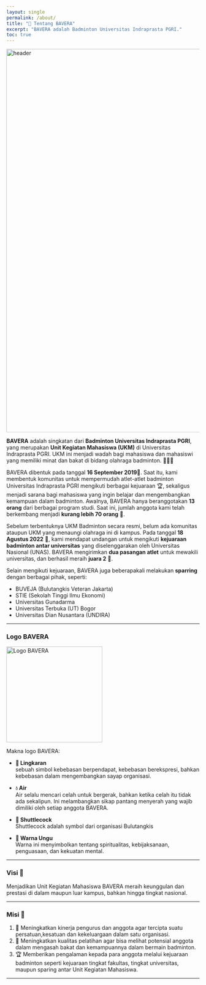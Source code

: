 ```yaml
---
layout: single
permalink: /about/
title: "🏸 Tentang BAVERA"
excerpt: "BAVERA adalah Badminton Universitas Indraprasta PGRI."
toc: true
---
```

<img src="/web-bavera/assets/FEEDS_2.png" alt="header" width="1000">

**BAVERA** adalah singkatan dari **Badminton Universitas Indraprasta PGRI**, yang merupakan **Unit Kegiatan Mahasiswa (UKM)** di Universitas Indraprasta PGRI. UKM ini menjadi wadah bagi mahasiswa dan mahasiswi yang memiliki minat dan bakat di bidang olahraga badminton. 🧑‍🎓🏸

BAVERA dibentuk pada tanggal **16 September 2019**📅. Saat itu, kami membentuk komunitas untuk mempermudah atlet-atlet badminton Universitas Indraprasta PGRI mengikuti berbagai kejuaraan 🏆, sekaligus menjadi sarana bagi mahasiswa yang ingin belajar dan mengembangkan kemampuan dalam badminton. Awalnya, BAVERA hanya beranggotakan **13 orang** dari berbagai program studi. Saat ini, jumlah anggota kami telah berkembang menjadi **kurang lebih 70 orang** 🙌.

Sebelum terbentuknya UKM Badminton secara resmi, belum ada komunitas ataupun UKM yang menaungi olahraga ini di kampus. Pada tanggal **18 Agustus 2022** 📅, kami mendapat undangan untuk mengikuti **kejuaraan badminton antar universitas** yang diselenggarakan oleh Universitas Nasional (UNAS). BAVERA mengirimkan **dua pasangan atlet** untuk mewakili universitas, dan berhasil meraih **juara 2** 🥈.

Selain mengikuti kejuaraan, BAVERA juga beberapakali melakukan **sparring** dengan berbagai pihak, seperti:
* BUVEJA (Bulutangkis Veteran Jakarta)
* STIE (Sekolah Tinggi Ilmu Ekonomi)
* Universitas Gunadarma
* Universitas Terbuka (UT) Bogor
* Universitas Dian Nusantara (UNDIRA)

---

### Logo BAVERA

<img src="/web-bavera/assets/logo_bavera.jpg" alt="Logo BAVERA" width="250">

Makna logo BAVERA:

* **🔵 Lingkaran**  
sebuah simbol kebebasan berpendapat, kebebasan berekspresi, bahkan kebebasan dalam mengembangkan sayap organisasi.

* **💧 Air**  
Air selalu mencari celah untuk bergerak, bahkan ketika celah itu tidak ada sekalipun. Ini melambangkan sikap pantang menyerah yang wajib dimiliki oleh setiap anggota BAVERA.

* **🏸 Shuttlecock**  
Shuttlecock adalah symbol dari organisasi Bulutangkis

* **💜 Warna Ungu**  
Warna ini menyimbolkan tentang spiritualitas, kebijaksanaan, penguasaan, dan kekuatan mental.

---

### Visi 🎯

Menjadikan Unit Kegiatan Mahasiswa BAVERA meraih keunggulan dan prestasi di dalam
maupun luar kampus, bahkan hingga tingkat nasional.

---

### Misi 🚀
1. 💪 Meningkatkan kinerja pengurus dan anggota agar tercipta suatu persatuan,kesatuan dan kekeluargaan dalam satu organisasi.
2. 🏸 Meningkatkan kualitas pelatihan agar bisa melihat potensial anggota dalam mengasah bakat dan kemampuannya dalam bermain badminton.
3. 🏆 Memberikan pengalaman kepada para anggota melalui kejuaraan badminton seperti kejuaraan tingkat fakultas, tingkat universitas, maupun sparing antar Unit Kegiatan Mahasiswa.

---
